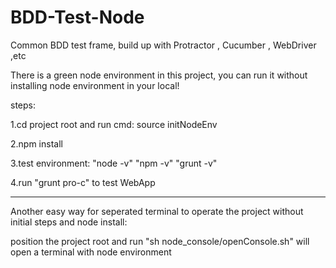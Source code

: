 BDD-Test-Node
=============

Common BDD test frame, build up with Protractor , Cucumber , WebDriver ,etc

There is a green node environment in this project, you can run it without installing node environment in your local!

steps:

1.cd project root and run cmd:   source initNodeEnv

2.npm install

3.test environment: "node -v"       "npm -v"       "grunt -v"

4.run "grunt pro-c"  to test WebApp


---------------------------------------

Another easy way for seperated terminal to operate the project without initial steps and node install:

position the project root and run "sh node_console/openConsole.sh" will open a terminal with node environment



